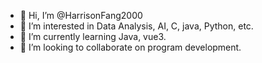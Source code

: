 - 👋 Hi, I’m @HarrisonFang2000
- 👀 I’m interested in Data Analysis, AI, C, java, Python, etc.
- 🌱 I’m currently learning Java, vue3.
- 💞️ I’m looking to collaborate on program development.


<!---
HarrisonFang2000/HarrisonFang2000 is a ✨ special ✨ repository because its `README.md` (this file) appears on your GitHub profile.
You can click the Preview link to take a look at your changes.
--->

